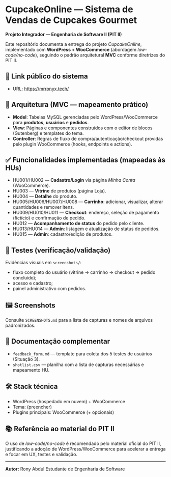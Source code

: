 # CupcakeOnline — Sistema de Vendas de Cupcakes Gourmet

**Projeto Integrador — Engenharia de Software II (PIT II)**

Este repositório documenta a entrega do projeto *CupcakeOnline*, implementado com **WordPress + WooCommerce** (abordagem *low-code/no-code*), seguindo o padrão arquitetural **MVC** conforme diretrizes do PIT II.

## 🔗 Link público do sistema
- URL: https://mrronyx.tech/

## 🧱 Arquitetura (MVC — mapeamento prático)
- **Model**: Tabelas MySQL gerenciadas pelo WordPress/WooCommerce para **produtos**, **usuários** e **pedidos**.
- **View**: Páginas e componentes construídos com o editor de blocos (Gutenberg) e templates do tema.
- **Controller**: Regras de fluxo de compra/autenticação/checkout providas pelo plugin WooCommerce (hooks, endpoints e actions).
  
## ✅ Funcionalidades implementadas (mapeadas às HUs)
- HU001/HU002 — **Cadastro/Login** via página *Minha Conta* (WooCommerce).
- HU003 — **Vitrine** de produtos (página Loja).
- HU004 — **Detalhe** do produto.
- HU005/HU006/HU007/HU008 — **Carrinho**: adicionar, visualizar, alterar quantidades e remover itens.
- HU009/HU010/HU011 — **Checkout**: endereço, seleção de pagamento (fictício) e confirmação de pedido.
- HU012 — **Acompanhamento de status** do pedido pelo cliente.
- HU013/HU014 — **Admin**: listagem e atualização de status de pedidos.
- HU015 — **Admin**: cadastro/edição de produtos.

## 🧪 Testes (verificação/validação)
Evidências visuais em `screenshots/`:
- fluxo completo do usuário (vitrine → carrinho → checkout → pedido concluído);
- acesso e cadastro;
- painel administrativo com pedidos.

## 🖼️ Screenshots
Consulte `SCREENSHOTS.md` para a lista de capturas e nomes de arquivos padronizados.

## 📄 Documentação complementar
- `feedback_form.md` — template para coleta dos 5 testes de usuários (Situação 3).
- `shotlist.csv` — planilha com a lista de capturas necessárias e mapeamento HU.

## 🛠️ Stack técnica
- WordPress (hospedado em nuvem) + WooCommerce
- Tema: (preencher)
- Plugins principais: WooCommerce (+ opcionais)

## 📚 Referência ao material do PIT II
O uso de *low-code/no-code* é recomendado pelo material oficial do PIT II, justificando a adoção de WordPress/WooCommerce para acelerar a entrega e focar em UX, testes e validação.

---
**Autor:** 
Rony Abdul
Estudante de Engenharia de Software
